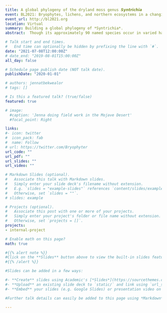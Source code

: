 ```yaml
---
title: A global phylogeny of the dryland moss genus 𝙎𝙮𝙣𝙩𝙧𝙞𝙘𝙝𝙞𝙖
event: BL2021: Bryophytes, lichens, and northern ecosystems in a changing world
event_url: http://bl2021.org
location: Virtual
summary: Building a global phylogeny of *Syntrichia*.
abstract:  Though its approximately 90 named species occur in varied habitats worldwide, the moss genus Syntrichia is known for its dryland specialists, demonstrating a remarkable amount of variation in life history and ecology. The goal of this study was to understand the higher-level relationships of the genus. We addressed the following questions: (1) Is Syntrichia, as currently defined, a monophyletic group? (2) What are the closest relatives of Syntrichia? (3) What are the major clades within this group? and (4) What can we tell about its biogeographic history? Our research group is undertaking phylogenetic analyses of Syntrichia at several scales; here we report results based on data from a genome skimming approach. We sequenced 608 samples chosen to represent the full biogeographic, morphological, and taxonomic variation in the group. From de novo genome assemblies for each sample and from mining NCBI Genbank, we selected a small set of loci: chloroplast rbcl, rps4, and trnL-trnF; mitochondrial nad5; nuclear rDNA (including ITS regions), and 9 single-copy nuclear loci. Phylogenetic analysis proceeded in two steps using an ML approach: (1) analyzing each locus separately to compare gene tree topologies; (2) concatenating all loci into a single matrix to infer the backbone phylogeny. Results include a well-supported Syntrichia clade and the discovery of a diverse, primarily Northern Hemisphere clade that includes the S. ruralis complex and S. caninervis complex and may represent a recent and extensive radiation in ecology and morphology. We also find evidence of a Southern Hemisphere origin with multiple northward transitions. 

# Talk start and end times.
#   End time can optionally be hidden by prefixing the line with `#`.
date: "2021-07-08T12:00:00Z"
# date_end: "2019-08-01T15:00:00Z"
all_day: false

# Schedule page publish date (NOT talk date).
publishDate: "2020-01-01"

# authors: jennatbekwealor
# tags: []

# Is this a featured talk? (true/false)
featured: true

# image:
  #caption: 'Jenna doing field work in the Mojave Desert'
  #focal_point: Right

links:
#- icon: twitter
#  icon_pack: fab
#  name: Follow
# url: https://twitter.com/Bryophyter
url_code: ""
url_pdf: ""
url_slides: ""
url_video: ""

# Markdown Slides (optional).
#   Associate this talk with Markdown slides.
#   Simply enter your slide deck's filename without extension.
#   E.g. `slides = "example-slides"` references `content/slides/example-slides.md`.
#   Otherwise, set `slides = ""`.
# slides: example

# Projects (optional).
#   Associate this post with one or more of your projects.
#   Simply enter your project's folder or file name without extension.
#   Otherwise, set `projects = []`.
projects:
- internal-project

# Enable math on this page?
math: true

#{{% alert note %}}
#Click on the **Slides** button above to view the built-in slides feature.
#{{% /alert %}}

#Slides can be added in a few ways:

#- **Create** slides using Academic's [*Slides*](https://sourcethemes.com/academic/docs/managing-content/#create-slides) feature and link using `slides` parameter in the front matter of the talk file
#- **Upload** an existing slide deck to `static/` and link using `url_slides` parameter in the front matter of the talk file
#- **Embed** your slides (e.g. Google Slides) or presentation video on this page using [shortcodes](https://sourcethemes.com/academic/docs/writing-markdown-latex/).

#Further talk details can easily be added to this page using *Markdown* and $\rm \LaTeX$ math code.

---
```


